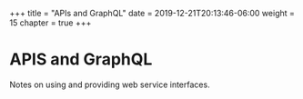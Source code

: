 +++
title = "APIs and GraphQL"
date = 2019-12-21T20:13:46-06:00
weight = 15
chapter = true
+++

# APIS and GraphQL

Notes on using and providing web service interfaces.
